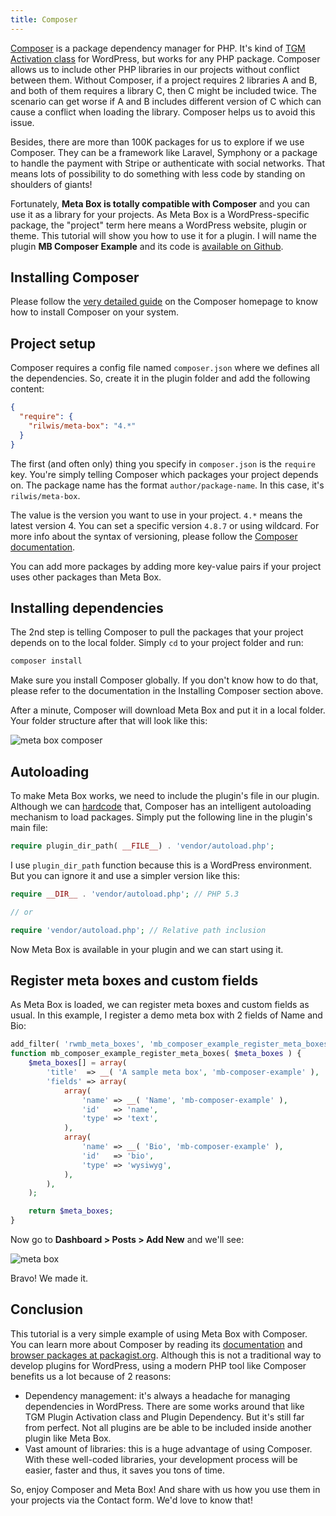 ```yaml
---
title: Composer
---
```


[Composer](https://getcomposer.org) is a package dependency manager for PHP. It's kind of [TGM Activation class](https://tgmpluginactivation.com) for WordPress, but works for any PHP package. Composer allows us to include other PHP libraries in our projects without conflict between them. Without Composer, if a project requires 2 libraries A and B, and both of them requires a library C, then C might be included twice. The scenario can get worse if A and B includes different version of C which can cause a conflict when loading the library. Composer helps us to avoid this issue.

Besides, there are more than 100K packages for us to explore if we use Composer. They can be a framework like Laravel, Symphony or a package to handle the payment with Stripe or authenticate with social networks. That means lots of possibility to do something with less code by standing on shoulders of giants!

Fortunately, **Meta Box is totally compatible with Composer** and you can use it as a library for your projects. As Meta Box is a WordPress-specific package, the "project" term here means a WordPress website, plugin or theme. This tutorial will show you how to use it for a plugin. I will name the plugin **MB Composer Example** and its code is [available on Github](https://github.com/wpmetabox/mb-composer-example).

## Installing Composer

Please follow the [very detailed guide](https://getcomposer.org/doc/00-intro.md#installation-linux-unix-osx) on the Composer homepage to know how to install Composer on your system.

## Project setup

Composer requires a config file named `composer.json` where we defines all the dependencies. So, create it in the plugin folder and add the following content:

```json
{
  "require": {
    "rilwis/meta-box": "4.*"
  }
}
```

The first (and often only) thing you specify in `composer.json` is the `require` key. You're simply telling Composer which packages your project depends on. The package name has the format `author/package-name`. In this case, it's `rilwis/meta-box`.

The value is the version you want to use in your project. `4.*` means the latest version 4. You can set a specific version `4.8.7` or using wildcard. For more info about the syntax of versioning, please follow the [Composer documentation](https://getcomposer.org/doc/articles/versions.md).

You can add more packages by adding more key-value pairs if your project uses other packages than Meta Box.

## Installing dependencies

The 2nd step is telling Composer to pull the packages that your project depends on to the local folder. Simply `cd` to your project folder and run:

```bash
composer install
```

Make sure you install Composer globally. If you don't know how to do that, please refer to the documentation in the Installing Composer section above.

After a minute, Composer will download Meta Box and put it in a local folder. Your folder structure after that will look like this:

![meta box composer](https://i.imgur.com/22242cz.png)

## Autoloading

To make Meta Box works, we need to include the plugin's file in our plugin. Although we can [hardcode](/integration/#section-include-meta-box-directly) that, Composer has an intelligent autoloading mechanism to load packages. Simply put the following line in the plugin's main file:

```php
require plugin_dir_path( __FILE__) . 'vendor/autoload.php';
```

I use `plugin_dir_path` function because this is a WordPress environment. But you can ignore it and use a simpler version like this:

```php
require __DIR__ . 'vendor/autoload.php'; // PHP 5.3

// or

require 'vendor/autoload.php'; // Relative path inclusion
```

Now Meta Box is available in your plugin and we can start using it.

## Register meta boxes and custom fields

As Meta Box is loaded, we can register meta boxes and custom fields as usual. In this example, I register a demo meta box with 2 fields of Name and Bio:

```php
add_filter( 'rwmb_meta_boxes', 'mb_composer_example_register_meta_boxes' );
function mb_composer_example_register_meta_boxes( $meta_boxes ) {
    $meta_boxes[] = array(
        'title'  => __( 'A sample meta box', 'mb-composer-example' ),
        'fields' => array(
            array(
                'name' => __( 'Name', 'mb-composer-example' ),
                'id'   => 'name',
                'type' => 'text',
            ),
            array(
                'name' => __( 'Bio', 'mb-composer-example' ),
                'id'   => 'bio',
                'type' => 'wysiwyg',
            ),
        ),
    );

    return $meta_boxes;
}
```

Now go to **Dashboard > Posts > Add New** and we'll see:

![meta box](https://i.imgur.com/0RTrNFK.png)

Bravo! We made it.

## Conclusion

This tutorial is a very simple example of using Meta Box with Composer. You can learn more about Composer by reading its [documentation](https://getcomposer.org/doc/) and [browser packages at packagist.org](https://packagist.org/). Although this is not a traditional way to develop plugins for WordPress, using a modern PHP tool like Composer benefits us a lot because of 2 reasons:

- Dependency management: it's always a headache for managing dependencies in WordPress. There are some works around that like TGM Plugin Activation class and Plugin Dependency. But it's still far from perfect. Not all plugins are be able to be included inside another plugin like Meta Box.
- Vast amount of libraries: this is a huge advantage of using Composer. With these well-coded libraries, your development process will be easier, faster and thus, it saves you tons of time.

So, enjoy Composer and Meta Box! And share with us how you use them in your projects via the Contact form. We'd love to know that!